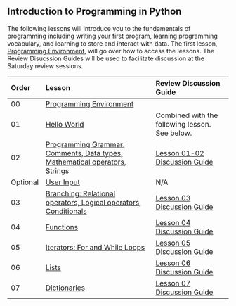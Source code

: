 ## Introduction to Programming in Python

The following lessons will introduce you to the fundamentals of programming including writing your first program, learning programming vocabulary, and learning to store and interact with data. The first lesson, [Programming Environment](../intro-to-python/environment-setup/), will go over how to access the lessons. The Review Disucssion Guides will be used to facilitate discussion at the Saturday review sessions.

| Order | Lesson                                                                                               | Review Discussion Guide |
| :---- | :--------------------------------------------------------------------------------------------------- | :--------------------------------------------------------------------------------------------------- |
| 00    | [Programming Environment](./../intro-to-python/environment-setup/) |  
| 01    | [Hello World](./../intro-to-python/01_hello_world.ipynb)| Combined with the following lesson. See below. |
| 02    | [Programming Grammar: Comments, Data types, Mathematical operators, Strings](./../intro-to-python/02_programming_grammar.ipynb) | [Lesson 01-02 Discussion Guide](01-02-hello-world-programming-grammar.md) |
| Optional | [User Input](./../intro-to-python/user-input.ipynb) | N/A|
| 03    | [Branching: Relational operators, Logical operators, Conditionals](../intro-to-python/03_branching.ipynb) | [Lesson 03 Discussion Guide](03-branching.md) |
| 04    | [Functions](./../intro-to-python/04_functions.ipynb) | [Lesson 04 Discussion Guide](04-functions.md) |
| 05    | [Iterators: For and While Loops](./../intro-to-python/05_loops_iteration.ipynb) | [Lesson 05 Discussion Guide](05-loops.md) |
| 06    | [Lists](./../intro-to-python/06_lists.ipynb) | [Lesson 06 Discussion Guide](06-lists.md) |
| 07    | [Dictionaries](./../intro-to-python/07_dictionaries.ipynb) | [Lesson 07 Discussion Guide](07-dictionaries.md) |
